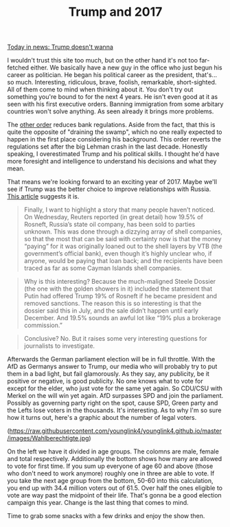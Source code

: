 ﻿---
layout: post
title: Trump and 2017
---


[Today in news: Trump doesn't wanna](http://www.rawstory.com/2017/02/he-doesnt-like-this-sht-trump-reportedly-hates-his-job-and-his-staff-after-less-than-a-month/)

I wouldn't trust this site too much, but on the other hand it's not too far-fetched either. We basically have a new guy in the office who just begun his career as politician. He began his political career as the president, that's... so much. Interesting, ridiculous, brave, foolish, remarkable, short-sighted. All of them come to mind when thinking about it. You don't try out something you're bound to for the next 4 years. He isn't even good at it as seen with his first executive orders. Banning immigration from some arbitary countries won't solve anything. As seen already it brings more problems. 

The [other order](http://nypost.com/2017/02/04/trump-scales-back-banking-regulations-with-executive-order/) reduces bank regulations. Aside from the fact, that this is quite the opposite of "draining the swamp", which no one really expected to happen in the first place considering his background. This order reverts the regulations set after the big Lehman crash in the last decade. Honestly speaking, I overestimated Trump and his political skills. I thought he'd have more foresight and intelligence to understand his decisions and what they mean. 

That means we're looking forward to an exciting year of 2017. Maybe we'll see if Trump was the better choice to improve relationships with Russia. [This article](https://medium.com/@yonatanzunger/trial-balloon-for-a-coup-e024990891d5#.pe73xd8py) suggests it is. 

>Finally, I want to highlight a story that many people haven’t noticed. On Wednesday, Reuters reported (in great detail) how 19.5% of Rosneft, Russia’s state oil company, has been sold to parties unknown. This was done through a dizzying array of shell companies, so that the most that can be said with certainty now is that the money “paying” for it was originally loaned out to the shell layers by VTB (the government’s official bank), even though it’s highly unclear who, if anyone, would be paying that loan back; and the recipients have been traced as far as some Cayman Islands shell companies.

>Why is this interesting? Because the much-maligned Steele Dossier (the one with the golden showers in it) included the statement that Putin had offered Trump 19% of Rosneft if he became president and removed sanctions. The reason this is so interesting is that the dossier said this in July, and the sale didn’t happen until early December. And 19.5% sounds an awful lot like “19% plus a brokerage commission.”

>Conclusive? No. But it raises some very interesting questions for journalists to investigate.

Afterwards the German parliament election will be in full throttle. With the AfD as Germanys answer to Trump, our media who will probably try to put them in a bad light, but fail glamorously. As they say, any publicity, be it positive or negative, is good publicity. No one knows what to vote for except for the elder, who just vote for the same yet again. So CDU/CSU with Merkel on the will win yet again. AfD surpasses SPD and join the parliament. Possibly as governing party right on the spot, cause SPD, Green party and the Lefts lose voters in the thousands. It's interesting. 
As to why I'm so sure how it turns out, here's a graphic about the number of legal voters.

(https://raw.githubusercontent.com/younglink4/younglink4.github.io/master/images/Wahlberechtigte.jpg)

On the left we have it divided in age groups. The colomns are male, female and total respectively. Additionally the bottom shows how many are allowed to vote for first time. 
If you sum up everyone of age 60 and above (those who don't need to work anymore) roughly one in three are able to vote. If you take the next age group from the bottom, 50-60 into this calculation, you end up with 34.4 million voters out of 61.5. Over half the ones eligible to vote are way past the midpoint of their life. That's gonna be a good election campaign this year. Change is the last thing that comes to mind.

Time to grab some snacks with a few drinks and enjoy the show then.